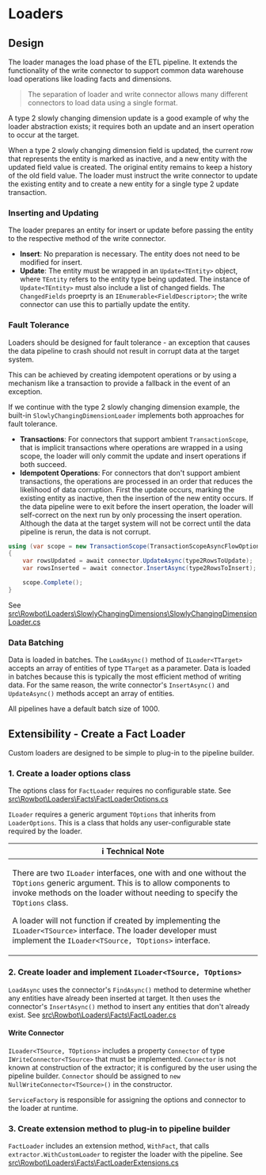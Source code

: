 # Loaders

## Design
The loader manages the load phase of the ETL pipeline. It extends the functionality of the write connector to support common data warehouse load operations like loading facts and dimensions.

> The separation of loader and write connector allows many different connectors to load data using a single format.

A type 2 slowly changing dimension update is a good example of why the loader abstraction exists; it requires both an update and an insert operation to occur at the target. 

When a type 2 slowly changing dimension field is updated, the current row that represents the entity is marked as inactive, and a new entity with the updated field value is created. The original entity remains to keep a history of the old field value. The loader must instruct the write connector to update the existing entity and to create a new entity for a single type 2 update transaction.

### Inserting and Updating
The loader prepares an entity for insert or update before passing the entity to the respective method of the write connector.

- **Insert**: No preparation is necessary. The entity does not need to be modified for insert.
- **Update**: The entity must be wrapped in an `Update<TEntity>` object, where `TEntity` refers to the entity type being updated. The instance of `Update<TEntity>` must also include a list of changed fields. The `ChangedFields` proeprty is an `IEnumerable<FieldDescriptor>`; the write connector can use this to partially update the entity.

### Fault Tolerance
Loaders should be designed for fault tolerance - an exception that causes the data pipeline to crash should not result in corrupt data at the target system.

This can be achieved by creating idempotent operations or by using a mechanism like a transaction to provide a fallback in the event of an exception.

If we continue with the type 2 slowly changing dimension example, the built-in `SlowlyChangingDimensionLoader` implements both approaches for fault tolerance. 
- **Transactions**: For connectors that support ambient `TransactionScope`, that is implicit transactions where operations are wrapped in a using scope, the loader will only commit the update and insert operations if both succeed.
- **Idempotent Operations**: For connectors that don't support ambient transactions, the operations are processed in an order that reduces the likelihood of data corruption. First the update occurs, marking the existing entity as inactive, then the insertion of the new entity occurs. If the data pipeline were to exit before the insert operation, the loader will self-correct on the next run by only processing the insert operation. Although the data at the target system will not be correct until the data pipeline is rerun, the data is not corrupt.

```csharp
using (var scope = new TransactionScope(TransactionScopeAsyncFlowOption.Enabled))
{
    var rowsUpdated = await connector.UpdateAsync(type2RowsToUpdate);
    var rowsInserted = await connector.InsertAsync(type2RowsToInsert);

    scope.Complete();
}
```

See [src\Rowbot\Loaders\SlowlyChangingDimensions\SlowlyChangingDimensionLoader.cs](../../src/Rowbot/Loaders/SlowlyChangingDimensions/SlowlyChangingDimensionLoader.cs)

### Data Batching
Data is loaded in batches. The `LoadAsync()` method of `ILoader<TTarget>` accepts an array of entities of type `TTarget` as a parameter. Data is loaded in batches because this is typically the most efficient method of writing data. For the same reason, the write connector's `InsertAsync()` and `UpdateAsync()` methods accept an array of entities.

All pipelines have a default batch size of 1000.

## Extensibility - Create a Fact Loader
Custom loaders are designed to be simple to plug-in to the pipeline builder.

### 1. Create a loader options class

The options class for `FactLoader` requires no configurable state.
See [src\Rowbot\Loaders\Facts\FactLoaderOptions.cs](../../src/Rowbot/Loaders/Facts/FactLoaderOptions.cs)

`ILoader` requires a generic argument `TOptions` that inherits from `LoaderOptions`. This is a class that holds any user-configurable state required by the loader.

| :information_source: Technical Note |
| --- |
| <p>There are two `ILoader` interfaces, one with and one without the `TOptions` generic argument. This is to allow components to invoke methods on the loader without needing to specify the `TOptions` class.</p><p>A loader will not function if created by implementing the `ILoader<TSource>` interface. The loader developer must implement the `ILoader<TSource, TOptions>` interface.</p> |

### 2. Create loader and implement `ILoader<TSource, TOptions>`

`LoadAsync` uses the connector's `FindAsync()` method to determine whether any entities have already been inserted at target. It then uses the connector's `InsertAsync()` method to insert any entities that don't already exist.
See [src\Rowbot\Loaders\Facts\FactLoader.cs](../../src/Rowbot/Loaders/Facts/FactLoader.cs)

#### Write Connector
`ILoader<TSource, TOptions>` includes a property `Connector` of type `IWriteConnector<TSource>` that must be implemented. `Connector` is not known at construction of the extractor; it is configured by the user using the pipeline builder. `Connector` should be assigned to `new NullWriteConnector<TSource>()` in the constructor.

`ServiceFactory` is responsible for assigning the options and connector to the loader at runtime.

### 3. Create extension method to plug-in to pipeline builder

`FactLoader` includes an extension method, `WithFact`, that calls `extractor.WithCustomLoader` to register the loader with the pipeline.
See [src\Rowbot\Loaders\Facts\FactLoaderExtensions.cs](../../src/Rowbot/Loaders/Facts/FactLoaderExtensions.cs)